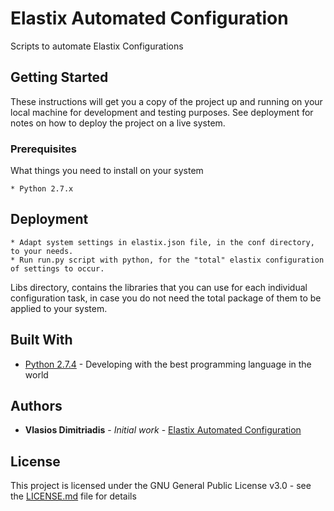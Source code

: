 # Elastix Automated Configuration
Scripts to automate Elastix Configurations

## Getting Started

These instructions will get you a copy of the project up and running on your local machine for development and testing purposes. See deployment for notes on how to deploy the project on a live system.

### Prerequisites

What things you need to install on your system

```
* Python 2.7.x
```

## Deployment

```
* Adapt system settings in elastix.json file, in the conf directory, to your needs.  
* Run run.py script with python, for the "total" elastix configuration of settings to occur.
```
Libs directory, contains the libraries that you can use for each individual configuration task, in case you do not need the total package of them to be applied to your system.


## Built With

* [Python 2.7.4](http://www.python.org/) - Developing with the best programming language in the world

## Authors

* **Vlasios Dimitriadis** - *Initial work* - [Elastix Automated Configuration](https://github.com/bdimitriadis/elastix-autoconfig)


## License

This project is licensed under the GNU General Public License v3.0 - see the [LICENSE.md](LICENSE.md) file for details
